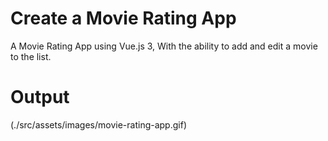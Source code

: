 
# Create a Movie Rating App
  A Movie Rating App using Vue.js 3, With the ability to add and edit a movie to the list.

# Output
  (./src/assets/images/movie-rating-app.gif)